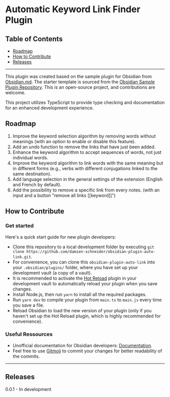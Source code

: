 # Automatic Keyword Link Finder Plugin

## Table of Contents

- [Roadmap](#roadmap)
- [How to Contribute](#how-to-contribute)
- [Releases](#releases)

---

This plugin was created based on the sample plugin for Obsidian from [Obsidian.md](https://obsidian.md). The starter template is sourced from the [Obsidian Sample Plugin Repository](https://github.com/obsidianmd/obsidian-sample-plugin). This is an open-source project, and contributions are welcome.

This project utilizes TypeScript to provide type checking and documentation for an enhanced development experience.

## Roadmap

1. Improve the keyword selection algorithm by removing words without meanings (with an option to enable or disable this feature).
2. Add an undo function to remove the links that have just been added.
3. Enhance the keyword algorithm to accept sequences of words, not just individual words.
4. Improve the keyword algorithm to link words with the same meaning but in different forms (e.g., verbs with different conjugations linked to the same destination).
5. Add language selection in the general settings of the extension (English and French by default).
6. Add the possibility to remove a specific link from every notes. (with an input and a button "remove all links [[keyword]]")

## How to Contribute

### Get started
Here's a quick start guide for new plugin developers:

- Clone this repository to a local development folder by executing `git clone https://github.com/damien-schneider/obsidian-plugin-auto-link.git`.
- For convenience, you can clone this `obsidian-plugin-auto-link` into your `.obsidian/plugins/` folder, where you have set up your development vault (a copy of a vault).
- It is recommended to activate the [Hot Reload](https://github.com/pjeby/hot-reload) plugin in your development vault to automatically reload your plugin when you save changes.
- Install Node.js, then run `yarn` to install all the required packages.
- Run `yarn dev` to compile your plugin from `main.ts` to `main.js` every time you save a file.
- Reload Obsidian to load the new version of your plugin (only if you haven't set up the Hot Reload plugin, which is highly recommended for convenience).

### Useful Ressources
- Unofficial documentation for Obsidian developers: [Documentation](https://marcus.se.net/obsidian-plugin-docs/).
- Feel free to use [Gitmoji](https://gitmoji.dev/) to commit your changes for better readability of the commits.

---

## Releases

0.0.1 - In development
